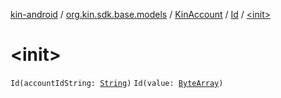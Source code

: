 [kin-android](../../../index.md) / [org.kin.sdk.base.models](../../index.md) / [KinAccount](../index.md) / [Id](index.md) / [&lt;init&gt;](./-init-.md)

# &lt;init&gt;

`Id(accountIdString: `[`String`](https://kotlinlang.org/api/latest/jvm/stdlib/kotlin/-string/index.html)`)`
`Id(value: `[`ByteArray`](https://kotlinlang.org/api/latest/jvm/stdlib/kotlin/-byte-array/index.html)`)`